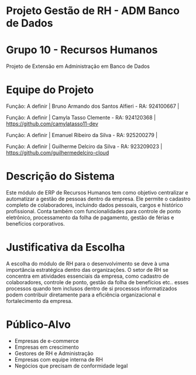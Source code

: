 # Projeto Gestão de RH - ADM Banco de Dados

# Grupo 10 - Recursos Humanos
Projeto de Extensão em Administração em Banco de Dados

# Equipe do Projeto

Função: A definir | Bruno Armando dos Santos Alfieri  - RA: 924100667 |

Função: A definir | Camyla Tasso Clemente - RA: 924120368 | https://github.com/camylatasso11-dev

Função: A definir | Emanuel Ribeiro da Silva - RA: 925200279 | 

Função: A definir | Guilherme Delciro da Silva - RA: 923209023 | https://github.com/guilhermedelciro-cloud

# Descrição do Sistema
Este módulo de ERP de Recursos Humanos tem como objetivo centralizar e automatizar a gestão de pessoas dentro da empresa. Ele permite o cadastro completo de colaboradores, incluindo dados pessoais, cargos e histórico profissional. Conta também com funcionalidades para controle de ponto eletrônico, processamento da folha de pagamento, gestão de férias e benefícios corporativos.

# Justificativa da Escolha
A escolha do módulo de RH para o desenvolvimento se deve à uma importância estratégica dentro das organizações. O setor de RH se concentra em atividades essenciais da empresa, como cadastro de colaboradores, controle de ponto, gestão da folha de benefícios etc.. esses processos quando tem inclusos dentro de si processos informatizados podem contribuir diretamente para a eficiência organizacional e fortalecimento da empresa.

# Público-Alvo
- Empresas de e-commerce
- Empresas em crescimento
- Gestores de RH e Administração
- Empresas com equipe interna de RH
- Negócios que precisam de conformidade legal
